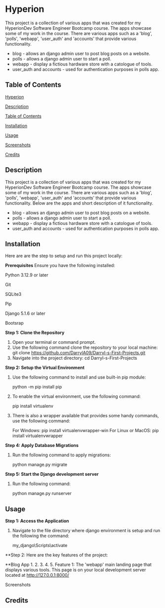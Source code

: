 # Hyperion
This project is a collection of various apps that was created for my HyperionDev Software Engineer Bootcamp course. The apps
showcase some of my work in the course. There are various apps such as a 'blog', 'polls', 'webapp', 'user_auth' and 'accounts' that provide various
functionality.
* blog - allows an django admin user to post blog posts on a website.
* polls - allows a django admin user to start a poll.
* webapp - display a fictious hardware store with a catologue of tools.
* user_auth and accounts - used for authentication purposes in polls app.
  
## Table of Contents
[Hyperion](#hyperion) 

[Description](#description)

[Table of Contents](#table-of-contents)

[Installation](#installation)

[Usage](#usage)

[Screenshots](#screenshots)

[Credits](#credits)

## Description
This project is a collection of various apps that was created for my HyperionDev Software Engineer Bootcamp course. The apps
showcase some of my work in the course. There are various apps such as a 'blog', 'polls', 'webapp', 'user_auth' and 'accounts' that provide various
functionality.
Below are the apps and short description of it functionality.
* blog - allows an django admin user to post blog posts on a website.
* polls - allows a django admin user to start a poll.
* webapp - display a fictious hardware store with a catologue of tools.
* user_auth and accounts - used for authentication purposes in polls app.

## Installation
Here are are the step to setup and run this project locally:

**Prerequisites**
Ensure you have the following installed:

Python 3.12.9 or later

Git

SQLite3

Pip

Django 5.1.6 or later

Bootsrap

**Step 1: Clone the Repository**

1. Open your terminal or command prompt.
2. Use the following command clone the repository to your local machine: git clone https://github.com/DarrylA09/Darryl-s-First-Projects.git
3. Navigate into the project directory: cd Darryl-s-First-Projects

**Step 2: Setup the Virtual Environment**

1. Use the following command to install and use built-in pip module:
   
   python -m pip install pip
   
2. To enable the virtual environment, use the following command:

   pip install virtualenv
   
3. There is also a wrapper available that provides some handy commands, use the following command:

   For Windows: pip install virtualenvwrapper-win
   For Linux or MacOS: pip install virtualenvwrapper
   
**Step 4: Apply Database Migrations**

1. Run the following command to apply migrations:

   python manage.py migrate

**Step 5: Start the Django development server**

1. Run the following command:
  
   python manage.py runserver

## Usage

**Step 1: Access the Application**

1. Navigate to the file directory where django environment is setup and run the following the command:

   my_django\Scripts\activate

**Step 2: Here are the key features of the project: 

**Blog App
1. 
2.
3.
4.
5. Feature 1: The 'webapp' main landing page that displays various tools. This page is  on your local development server located at http://127.0.0.1:8000/


Screenshots

## Credits



